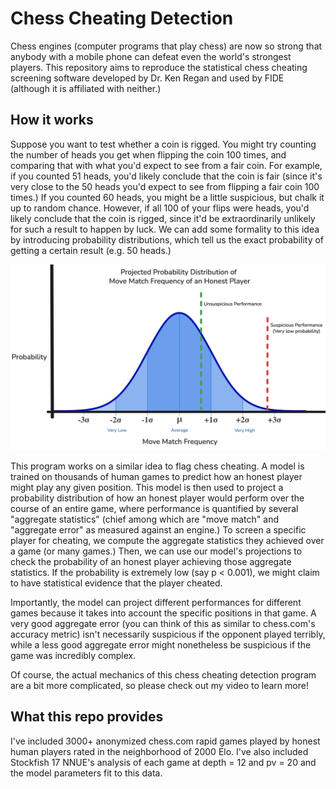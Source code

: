 # Chess Cheating Detection
 Chess engines (computer programs that play chess) are now so strong that anybody with a mobile phone can defeat even the world's strongest players.  This repository aims to reproduce the statistical chess cheating screening software developed by Dr. Ken Regan and used by FIDE (although it is affiliated with neither.)  

## How it works 
 Suppose you want to test whether a coin is rigged.  You might try counting the number of heads you get when flipping the coin 100 times, and comparing that with what you'd expect to see from a fair coin.  For example, if you counted 51 heads, you'd likely conclude that the coin is fair (since it's very close to the 50 heads you'd expect to see from flipping a fair coin 100 times.)  If you counted 60 heads, you might be a little suspicious, but chalk it up to random chance.  However, if all 100 of your flips were heads, you'd likely conclude that the coin is rigged, since it'd be extraordinarily unlikely for such a result to happen by luck.  We can add some formality to this idea by introducing probability distributions, which tell us the exact probability of getting a certain result (e.g. 50 heads.)
 
![Illustration of potential suspicious and unsuspicious performances on a probability distribution](./assets/probability_distribution.png)

 This program works on a similar idea to flag chess cheating.  A model is trained on thousands of human games to predict how an honest player might play any given position.  This model is then used to project a probability distribution of how an honest player would perform over the course of an entire game, where performance is quantified by several "aggregate statistics" (chief among which are "move match" and "aggregate error" as measured against an engine.)  To screen a specific player for cheating, we compute the aggregate statistics they achieved over a game (or many games.)  Then, we can use our model's projections to check the probability of an honest player achieving those aggregate statistics.  If the probability is extremely low (say p < 0.001), we might claim to have statistical evidence that the player cheated.

 Importantly, the model can project different performances for different games because it takes into account the specific positions in that game.  A very good aggregate error (you can think of this as similar to chess.com's accuracy metric) isn't necessarily suspicious if the opponent played terribly, while a less good aggregate error might nonetheless be suspicious if the game was incredibly complex.  

 Of course, the actual mechanics of this chess cheating detection program are a bit more complicated, so please check out my video to learn more!

## What this repo provides
 I've included 3000+ anonymized chess.com rapid games played by honest human players rated in the neighborhood of 2000 Elo.  I've also included Stockfish 17 NNUE's analysis of each game at depth = 12 and pv = 20 and the model parameters fit to this data.
 
